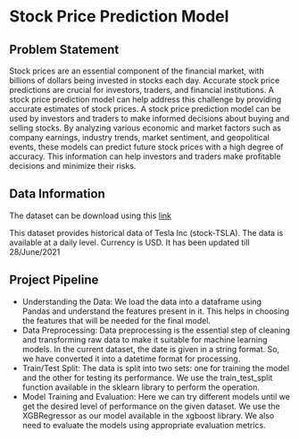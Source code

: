 # Stock Price Prediction Model
## Problem Statement
Stock prices are an essential component of the financial market, with billions of dollars being invested in stocks each day. Accurate stock price predictions are crucial for investors, traders, and financial institutions. A stock price prediction model can help address this challenge by providing accurate estimates of stock prices. A stock price prediction model can be used by investors and traders to make informed decisions about buying and selling stocks. By analyzing various economic and market factors such as company earnings, industry trends, market sentiment, and geopolitical events, these models can predict future stock prices with a high degree of accuracy. This information can help investors and traders make profitable decisions and minimize their risks.
## Data Information
The dataset can be download using this [link](https://www.kaggle.com/datasets/varpit94/tesla-stock-data-updated-till-28jun2021)

This dataset provides historical data of Tesla Inc (stock-TSLA). The data is available at a daily level. Currency is USD. It has been updated till 28/June/2021
## Project Pipeline
* Understanding the Data:  We load the data into a dataframe using Pandas and understand the features present in it. This helps in choosing the features that will be needed for the final model.
* Data Preprocessing: Data preprocessing is the essential step of cleaning and transforming raw data to make it suitable for machine learning models. In the current dataset, the date is given in a string format. So, we have converted it into a datetime format for processing.
* Train/Test Split: The data is split into two sets: one for training the model and the other for testing its performance. We use the train_test_split function available in the sklearn library to perform the operation.
* Model Training and Evaluation: Here we can try different models until we get the desired level of performance on the given dataset. We use the XGBRegressor as our model available in the xgboost library. We also need to evaluate the models using appropriate evaluation metrics.
